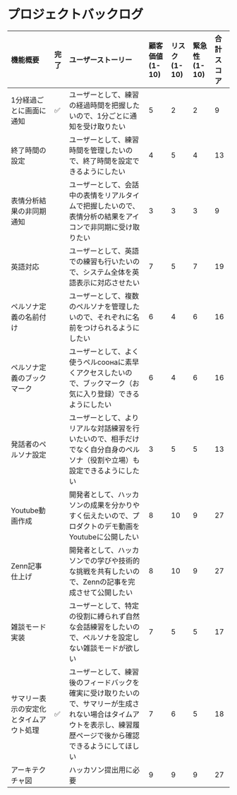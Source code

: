 # プロジェクトバックログ

| 機能概要 | 完了 | ユーザーストーリー | 顧客価値 (1-10) | リスク (1-10) | 緊急性 (1-10) | 合計スコア |
| :--- | :--- | :--- | :--- | :--- | :--- | :--- |
| 1分経過ごとに画面に通知 | ✅ | ユーザーとして、練習の経過時間を把握したいので、1分ごとに通知を受け取りたい |5|2|2|9|
| 終了時間の設定 | | ユーザーとして、練習時間を管理したいので、終了時間を設定できるようにしたい |4|5|4|13|
| 表情分析結果の非同期通知 | | ユーザーとして、会話中の表情をリアルタイムで把握したいので、表情分析の結果をアイコンで非同期に受け取りたい |3|3|3|9|
| 英語対応 | | ユーザーとして、英語での練習も行いたいので、システム全体を英語表示に対応させたい |7|5|7|19|
| ペルソナ定義の名前付け | | ユーザーとして、複数のペルソナを管理したいので、それぞれに名前をつけられるようにしたい |6|4|6|16|
| ペルソナ定義のブックマーク | | ユーザーとして、よく使うペルсоонаに素早くアクセスしたいので、ブックマーク（お気に入り登録）できるようにしたい |6|4|6|16|
| 発話者のペルソナ設定 | | ユーザーとして、よりリアルな対話練習を行いたいので、相手だけでなく自分自身のペルソナ（役割や立場）も設定できるようにしたい | 3 | 5 | 5 | 13 |
| Youtube動画作成 | | 開発者として、ハッカソンの成果を分かりやすく伝えたいので、プロダクトのデモ動画をYoutubeに公開したい | 8 | 10 | 9 | 27 |
| Zenn記事仕上げ | | 開発者として、ハッカソンでの学びや技術的な挑戦を共有したいので、Zennの記事を完成させて公開したい | 8 | 10 | 9 | 27 |
| 雑談モード実装 | | ユーザーとして、特定の役割に縛られず自然な会話練習をしたいので、ペルソナを設定しない雑談モードが欲しい | 7 | 5 | 5 | 17 |
| サマリー表示の安定化とタイムアウト処理 | ✅ | ユーザーとして、練習後のフィードバックを確実に受け取りたいので、サマリーが生成されない場合はタイムアウトを表示し、練習履歴ページで後から確認できるようにしてほしい | 7 | 6 | 5 | 18 |
| アーキテクチャ図 | | ハッカソン提出用に必要 | 9 | 9 | 9 | 27 |